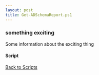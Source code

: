 ```yaml
---
layout: post
title: Get-ADSchemaReport.ps1
---
```


### something exciting

Some information about the exciting thing

#### Script

<script src="https://gist-it.appspot.com/github.com/BanterBoy/scripts-blog/blob/master/PowerShell/scripts/activeDirectory/Get-ADSchemaReport.ps1"></script>

<a href="/menu/_pages/scripts.html">Back to Scripts</a>
